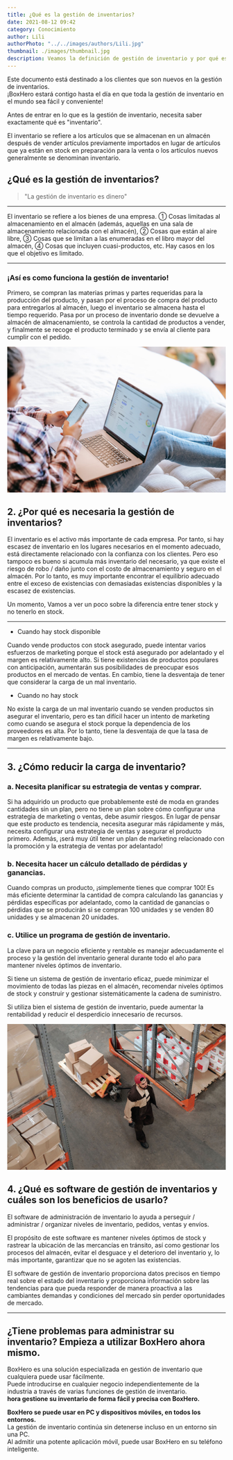 ```yaml
---
title: ¿Qué es la gestión de inventarios?
date: 2021-08-12 09:42
category: Conocimiento
author: Lili
authorPhoto: "../../images/authors/Lili.jpg"
thumbnail: ./images/thumbnail.jpg
description: Veamos la definición de gestión de inventario y por qué es esencial.
---
```

<gray-text>Este documento está destinado a los clientes que son nuevos en la gestión de inventarios.<br/>
¡BoxHero estará contigo hasta el día en que toda la gestión de inventario en el mundo sea fácil y conveniente!</gray-text>

Antes de entrar en lo que es la gestión de inventario, necesita saber exactamente qué es "inventario".

El inventario se refiere a los artículos que se almacenan en un almacén después de vender artículos previamente importados en lugar de artículos que ya están en stock en preparación para la venta o los artículos nuevos generalmente se denominan inventario.

## ¿Qué es la gestión de inventarios?

> "La gestión de inventario es dinero"

---

El inventario se refiere a los bienes de una empresa. ① Cosas limitadas al almacenamiento en el almacén (además, aquellas en una sala de almacenamiento relacionada con el almacén), ② Cosas que están al aire libre, ③ Cosas que se limitan a las enumeradas en el libro mayor del almacén, ④ Cosas que incluyen cuasi-productos, etc. Hay casos en los que el objetivo es limitado.

---

### **¡Así es como funciona la gestión de inventario!**

Primero, se compran las materias primas y partes requeridas para la producción del producto, y pasan por el proceso de compra del producto para entregarlos al almacén, luego el inventario se almacena hasta el tiempo requerido. Pasa por un proceso de inventario donde se devuelve a almacén de almacenamiento, se controla la cantidad de productos a vender, y finalmente se recoge el producto terminado y se envía al cliente para cumplir con el pedido.

![Importancia de gestión de inventarios](./images/2.jpg)

## 2. ¿Por qué es necesaria la gestión de inventarios?

El inventario es el activo más importante de cada empresa. Por tanto, si hay escasez de inventario en los lugares necesarios en el momento adecuado, está directamente relacionado con la confianza con los clientes. Pero eso tampoco es bueno si acumula más inventario del necesario, ya que existe el riesgo de robo / daño junto con el costo de almacenamiento y seguro en el almacén. Por lo tanto, es muy importante encontrar el equilibrio adecuado entre el exceso de existencias con demasiadas existencias disponibles y la escasez de existencias.

Un momento, Vamos a ver un poco sobre la diferencia entre tener stock y no tenerlo en stock.

---

- Cuando hay stock disponible

Cuando vende productos con stock asegurado, puede intentar varios esfuerzos de marketing porque el stock está asegurado por adelantado y el margen es relativamente alto. Si tiene existencias de productos populares con anticipación, aumentarán sus posibilidades de preocupar esos productos en el mercado de ventas. En cambio, tiene la desventaja de tener que considerar la carga de un mal inventario.

- Cuando no hay stock

No existe la carga de un mal inventario cuando se venden productos sin asegurar el inventario, pero es tan difícil hacer un intento de marketing como cuando se asegura el stock porque la dependencia de los proveedores es alta. Por lo tanto, tiene la desventaja de que la tasa de margen es relativamente bajo.

---

## 3. ¿Cómo reducir la carga de inventario?

### a. Necesita planificar su estrategia de ventas y comprar.

Si ha adquirido un producto que probablemente esté de moda en grandes cantidades sin un plan, pero no tiene un plan sobre cómo configurar una estrategia de marketing o ventas, debe asumir riesgos. En lugar de pensar que este producto es tendencia, necesita asegurar más rápidamente y más, necesita configurar una estrategia de ventas y asegurar el producto primero. Además, ¡será muy útil tener un plan de marketing relacionado con la promoción y la estrategia de ventas por adelantado!

### b. Necesita hacer un cálculo detallado de pérdidas y ganancias.

Cuando compras un producto, ¡simplemente tienes que comprar 100! Es más eficiente determinar la cantidad de compra calculando las ganancias y pérdidas específicas por adelantado, como la cantidad de ganancias o pérdidas que se producirán si se compran 100 unidades y se venden 80 unidades y se almacenan 20 unidades.

### c. Utilice un programa de gestión de inventario.

La clave para un negocio eficiente y rentable es manejar adecuadamente el proceso y la gestión del inventario general durante todo el año para mantener niveles óptimos de inventario.

Si tiene un sistema de gestión de inventario eficaz, puede minimizar el movimiento de todas las piezas en el almacén, recomendar niveles óptimos de stock y construir y gestionar sistemáticamente la cadena de suministro.

Si utiliza bien el sistema de gestión de inventario, puede aumentar la rentabilidad y reducir el desperdicio innecesario de recursos.

![Software de gestión de inventarios](./images/1.jpg)

## 4. ¿Qué es software de gestión de inventarios y cuáles son los beneficios de usarlo?

El software de administración de inventario lo ayuda a perseguir / administrar / organizar niveles de inventario, pedidos, ventas y envíos.

El propósito de este software es mantener niveles óptimos de stock y rastrear la ubicación de las mercancías en tránsito, así como gestionar los procesos del almacén, evitar el desguace y el deterioro del inventario y, lo más importante, garantizar que no se agoten las existencias.

El software de gestión de inventario proporciona datos precisos en tiempo real sobre el estado del inventario y proporciona información sobre las tendencias para que pueda responder de manera proactiva a las cambiantes demandas y condiciones del mercado sin perder oportunidades de mercado.

---

## ¿Tiene problemas para administrar su inventario? Empieza a utilizar BoxHero ahora mismo.

BoxHero es una solución especializada en gestión de inventario que cualquiera puede usar fácilmente.<br/>
Puede introducirse en cualquier negocio independientemente de la industria a través de varias funciones de gestión de inventario.<br/>
**hora gestione su inventario de forma fácil y precisa con BoxHero.**

<tip-box>

**BoxHero se puede usar en PC y dispositivos móviles, en todos los entornos.**<br/>
La gestión de inventario continúa sin detenerse incluso en un entorno sin una PC.<br/>
Al admitir una potente aplicación móvil, puede usar BoxHero en su teléfono inteligente.

</tip-box>
